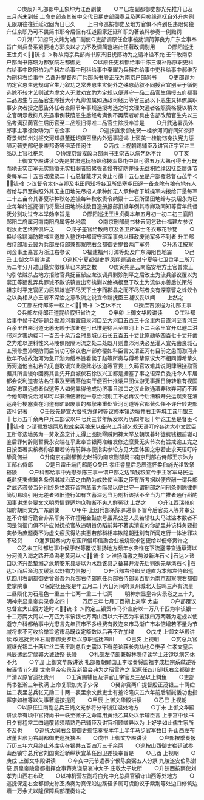 <!-- { "loadSidebar": true } -->
　　○庚辰升礼部郎中王象坤为江西副使
　　○辛巳左副都御史郜光先推升已及三月尚未到任  上命吏部查其彼中交代日期吏部回奏且及两月矣缘巡抚自外升内例无限期往往迁延迟回为日已久
　　上曰今巡按御史及地方官俱不许到任违限何独升任京职乃可不畏简书耶今后但有枉道回家迁延旷职的著该科参奏一例黜罚
　　○升湖广知府马文炜为湖广副使○吏部调原任佥事被劾调简郭良为广东佥事奉旨广州兵备系紧要地方郭良以才力不及调简岂堪此任著改调别用
　　○郧阳巡抚王世贞＜锍-釒＞称故南京兵部尚书原杰旧抚郧功为之请补谥不允  壬午改南京户部尚书陈瓒为都察院左都御史
　　○以原任吏科都给事中陈三谟补除原职吏科右给事中欧阳柏为户科左给事中刑科给事中秦耀为兵科右给事中吏科给事中郝维乔为刑科右给事中  乙酉升提督两广兵部尚书殷正茂为南京户部尚书
　　○吏部题为酌定官恩生选规谓官生乃叙功之常典恩生实例外之殊恩荫叙不同授官宜别至于循例选除不较才艺则试为虚文人无激劝宜酌为定规以便遵守一品二品官生俱授五府都事二品恩生与三品官生除授大小九卿僚属如通政司经历等官三品以下恩生又择僚属职事少次者授之愿告外任者查照节年事规选授考选之时文理欠通者各照资格授以稍次之官明示裁抑凡先遇事例获荫恩生后经考满例不再荫者听具由告部改荫官生先以三品考满获荫官生后历官至二品照旧得准二品官生除授奉旨是
　　○升武选署员外郎事主事徐汝旸为广东佥事
　　○
　　○巡按直隶御史贺一桂参河间府同知奈邦奇景州知州刘枢交河知县董廷炤俱百里内外远事迎谒  上褒美一桂能饬身执宪力惩陋习著吏部纪录柰邦奇等俱革任闲住
　　○丙戌  上视朝赐辅臣及讲官正字官并三品以上官枇杷杲
　　○协理京营戎政兵部尚书王崇古以病乞休不允
　　○丁亥
　　上御文华殿讲读○先是甘肃巡抚杨锦称拨军垦屯中熟可得五万大熟可得十万既而地无实亩军无实籍徵无实租弱者赔累强者侵夺徒防差操无益积贮续因抚臣廖逢节奏每军二十五亩改徵粟二十石总督戴才又奏止可徵十五石至是户部覆总督石茂华＜锍-釒＞议督令太仆寺卿及屯田同知将各卫所堡塞屯田逐一备查除有粮有地有人者给与界至执照外其无主田地先尽招人承种如无人承种者于城操军内拨给开垦每军二十五亩令其春夏耕种秋冬差操每年秋收责令纳粟十二石所垦田地给与执炤永为已业每年终巡抚衙门将垦过田地纳过数目造册报部扣抵年例其寺卿及同知等官年终督抚分别功过专本举劾奉旨是
　　○郧阳巡抚王世贞奏本年五月初一初二初三襄阳郧阳二府属河南南阳府属等处地震
　　○南京刑部尚书林云同乞致仕福建左参议戢汝止乞终养俱许之
　　○戊子差官给散两京及各卫所军士冬衣布花钞锭
　　○换给徐颖海防敕书三道增入整饬中都留守班军事务以班政废驰军多不到者  升工部右侍郎凌云翼为兵部左侍郎兼都察院右佥都御史提督两广军务
　　○升浙江按察司佥事王嘉言为浙江右参议
　　○福建福州汀漳等处及广东海阳县地震
　　○己丑  上御文华殿讲读
　　○巡抚宁夏都御史罗凤翔题请查过宁夏等七卫灵平二所万历二年分开过田垦实徵粮草已未完之数
　　○庚寅先是云南临安地方土官普崇正勾引侬贼杀占地方拒败官兵抚臣邹应龙议调兵剿殄削平之后改土为流兵部议覆以为崇正等猖乱弄兵罪诚不赦该镇宜出奇擒剿以绝祸根至于改土为流似亦善后长策然  祖宗时平定寰区力屈群雄岂不尽天下土宇而郡县之而不尽然者良有深意譬之蜂蚁令之以类相从亦王者不深治之意改流之说宜令新抚臣王凝议妥以闻
　　上然之
　　○工部左侍郎陈一松上＜锍-釒＞乞休不允
　　○授庶吉张程为礼部主事
　　○兵部左侍郎汪道昆给假归省许之
　　○辛卯  上御文华殿讲读
　　○工科都给事中侯于赵等题会勘泇河事宜自泉河口至大河口五百三十余里内自直河至青河三百余里自来河道无恙无赖于泇断在可已惟是徐吕至直河上下二百余里宜开以避二洪邳河之害约费可一百五十余万金时良城伏石长五百五十丈比原勘多四百七十丈开凿之力难以逆料性义马陵俱限隔河流之处二处既开则豊沛河决必至灌入宜先凿良城石工预修豊沛堤防而后前功可徐议也户部亦覆如科臣言又谓正河有目前之患而泇河非数年不成故治河为急开泇为缓奉旨看侯于赵等所奏与傅希挚原议大不相同傅希挚久历河道他当初若的见岂敢谩兴此役此必该道等官畏工久羁官故难其说阴肆阻挠勘官据其所言谩尔回奏其言先开良城伏石徐议兴工都是搪塞了事之语深负委托今人平居都会说利道害沽名任事及至著落他实干便百计推诿只图优游无事捱日待转谁有视国如家忠谋远虑者似这等人如何靠得他成功济事且泇口之议止欲通漕非欲弃河而不理今他每既说治河即可以兼漕便著他一意治河别工不必再议今后漕粮开兑运误责在漕运舟行梗塞责在河道有旷职废事的都拏来重处管河司道等官都著久任不许升转吏部该科记著
　　○壬辰先是宣大督抚方逢时等议修本镇边垣并右卫等城工该用银三十七万五千余两户兵二部议以户七兵三节年解发以万历四年起十年讫工至是督臣＜锍-釒＞请预发银两及秋成籴买粮米以备兴工兵部乞敕天语叮咛各边大小文武臣工所修边墙务为一劳永逸之计无得止图扼零贼罔裨大举及朝筑暮坏徒费钱粮前辙可鉴后罪何辞则暂费永安端在乎此奉旨银两准给发修边糜费无实节次有旨戒谕工完之日按臣著实核奏你部里若访有前弊亦便指实参论方见大臣体国之忠若止求天语叮咛毕竟何益
　　○升南京右副都御史赵锦为南京刑部尚书南京刑部右侍郎王宗沐为工部右侍郎
　　○是日雷击端门鸱尾○癸巳  孝庄睿皇后忌辰遣怀柔伯施光祖致祭  裕陵
　　○户科都给事中光懋条陈三事一谓户部之边镇钱粮宜今于主客军马民运屯盐抚夷修筑各条例增减沿革之由酌为成数使当事之臣有所考据以便应酬一谓兵部之武选袭替当分别终身世袭存留除革者为简易以便世守一谓刑部之问刑条例除律例简切易晓引用无差者照旧遵行如有含蓄深远当为剖析该括不全当为广推者通行斟酌因事讲求务要文义明悉情罪适均庶鞫断不爽人鲜冤狱  上然之
　　○升江西瑞州府知府胡同文为广东副使
　　○甲午  上因兵部条陈驿递事下旨今后官员人等非奉公差不许借行勘合非系军务不许擅用金鼓旗号虽系公差人员若轿杠夫马过溢本数者不问是何衙门俱不许应付抚按官故违明旨仍蹈前弊不著实清查的你部里并该科务要指实参治庶题奏不为虚文疲民得沾实惠若部科相率欺隐朝廷别有所闻定行一体治罪决不轻贷
　　○暹罗国奏向为东蛮所侵印信勘合业被烧毁求乞更给以便修贡许之
　　○乙未工科都给事中侯于赵等覆议淮扬地方频年水灾惟在下流壅滞宜通草湾以分河流入海之路开渔沟老黄河以＜锍-釒＞淮扬涌激之势浚新洋石＜石达＞诸口以济兴盐垫溺之危筑安东县堤以为水趋该县之备其开浚先后则欲先草湾石＜石达＞而后渔沟度缓急以舒物力俱报可
　　○升兵部右侍郎吴道直为本部左侍郎巡抚四川右副都御史曾省吾为兵部右侍郎原任兵部右侍郎吴百朋为南京都察院右都御史掌院事
　　○保定抚臣报是年五月二十六日河间府景州城北天鼓鸣三声有流星二昼陨化为石黑色一重三十七两一重二十七两
　　明神宗显皇帝实录卷之三十九
明神宗显皇帝实录卷之四十
　　万历三年七月丁酉朔上亲享  太庙
　　○户部覆议总督宣大山西方逢时＜锍-釒＞酌定三镇贡市马价宣府以一万八千匹为率该银一十二万两大同以一万匹为率该银七万两山西以六千匹为率该银四万两著为定规以使遵守户科都给事中光懋言先年贸市不多经费有数迩来市马渐广市本倍增若不量为节减将来不可收拾举旨这市马既议定额数以后再不许加增
　　○戊戌  上御文华殿讲读  改巡抚贵州右副都御史罗瑶以原职巡抚四川
　　○己亥  上视朝
　　○赏总兵官戚继光银二十两纻丝二表里副总兵史震以下有差论获长秃功也○庚子  仁孝文皇后忌辰遣武定侯郭大诚致祭  长陵
　　○礼部左侍郎兼翰林院侍读学士汪镗以病乞休不允
　　○辛丑  上御文华殿讲读  礼部覆朝鲜国王李昖奏将国祖李成桂宗系弑逆等被诬情节乞载  世宗皇帝实录及新纂会典为之昭雪许之  起原任四川巡抚右佥都御史严清以原官巡抚贵州
　　○壬寅赐辅臣及讲官正字官及三品以上鲥鱼
　　○吏部尚书张瀚三年秩满  上命复职加太子少保
　　○癸卯赏两广提督殷正茂银三十两纻丝二表里总兵张元勋二十两一表里余文武吏士有差论隆庆五六年前后斩馘倭功也指挥李如桂等以失事著巡按提问
　　○甲辰  上御文华殿讲读
　　○乙巳  上视朝
　　○以原任江南副总兵王尚文充参将分守浙江温处地方
　　○丁未  上御文华殿讲读毕有顷中官持尚书一帙至微子之命篇用黄纸乙其处以示辅臣言  上于宫中读书日夕有程常二四遍覆背须精熟乃已辅臣及讲官相顾嗟异以为  上好学如此儒生家所不及也
　　○巡抚大同右佥都御史郑铭奏报本年上半年马步官军数目  升山西左布政董世彦为右副都御史巡抚狭西
　　○戊申  上御文华殿讲读
　　○户部按季奏报万历三年六月终止外库实在银共五百四万三千余两
　　○巡按山西御史崔廷试参山西镇守总兵官刘国贪淫骄纵状宜革任回卫差操奉旨是
　　○己酉  上视朝
　　○庚戌  上御文华殿讲读
　　○辛亥中元节遣泰宁侯陈良弼五人分祭  九陵遂安伯陈澍祭  景皇帝陵寝都指挥佥事蒋克谦祭哀冲太子  庄敬太子坟所
　　○升狭西按察使刘孝为山西右布政
　　○以神机营左副将白允中充总兵官镇守山西等处地方
　　○巡抚保定右佥都御史孙丕扬奏为真保沿边蹊径多属可虞酌议于紫荆等处边口修筑边墙一万余丈以隆保障兵部覆奏许之
